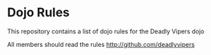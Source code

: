 Dojo Rules
==========

This repository contains a list of dojo rules for the Deadly Vipers dojo

All members should read the rules
http://github.com/deadlyvipers


